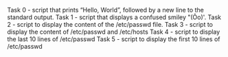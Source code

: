 Task 0 - script that prints “Hello, World”, followed by a new line to the standard output.
Task 1 - script that displays a confused smiley "(Ôo)'.
Task 2 - script to display the content of the /etc/passwd file.
Task 3 - script to display the content of /etc/passwd and /etc/hosts
Task 4 - script to display the last 10 lines of /etc/passwd
Task 5 - script to display the first 10 lines of /etc/passwd

